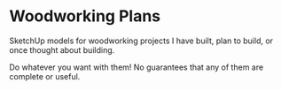 # Woodworking Plans
SketchUp models for woodworking projects I have built, plan to build, or once thought about building.

Do whatever you want with them! No guarantees that any of them are complete or useful.
